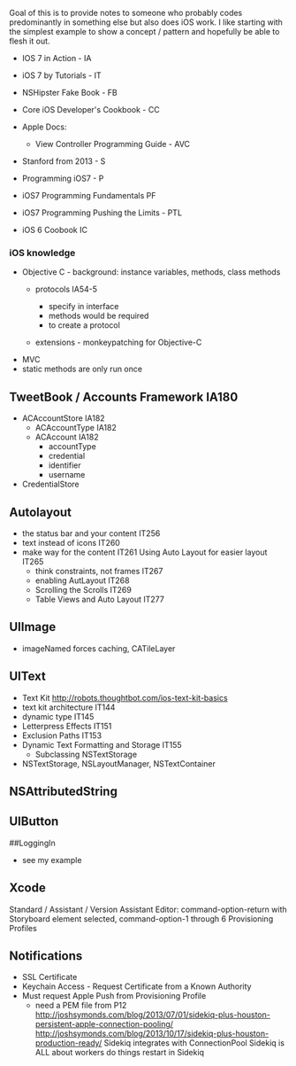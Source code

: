 Goal of this is to provide notes to someone who probably codes predominantly in something else but also does iOS work. I like starting with the simplest example to show a concept / pattern and hopefully be able to flesh it out.

- IOS 7 in Action - IA  
- iOS 7 by Tutorials - IT  
- NSHipster Fake Book - FB  
- Core iOS Developer's Cookbook - CC
- Apple Docs:
   - View Controller Programming Guide - AVC
- Stanford from 2013 - S


- Programming iOS7 - P  
- iOS7 Programming Fundamentals PF
- iOS7 Programming Pushing the Limits - PTL   
- iOS 6 Coobook IC

### iOS knowledge
- Objective C - background: instance variables, methods, class methods
   - protocols IA54-5
      - specify in interface
      - methods would be required
      - to create a protocol

   - extensions - monkeypatching for Objective-C
- MVC
- static methods are only run once

## TweetBook / Accounts Framework IA180

- ACAccountStore IA182
  - ACAccountType IA182
  - ACAccount IA182
    - accountType
    - credential
    - identifier
    - username
- CredentialStore
   
  

## Autolayout
  - the status bar and your content IT256
  - text instead of icons IT260
  - make way for the content IT261
  Using Auto Layout for easier layout IT265
    - think constraints, not frames IT267
    - enabling AutLayout IT268
    - Scrolling the Scrolls IT269
    - Table Views and Auto Layout IT277
    
## UIImage
  - imageNamed forces caching, CATileLayer 
  
## UIText
* Text Kit  http://robots.thoughtbot.com/ios-text-kit-basics
* text kit architecture IT144
* dynamic type IT145
* Letterpress Effects IT151
* Exclusion Paths IT153
* Dynamic Text Formatting and Storage IT155
  * Subclassing NSTextStorage
* NSTextStorage, NSLayoutManager, NSTextContainer  
      
  

## NSAttributedString

## UIButton

##LoggingIn
* see my example 
  


## Xcode 
   Standard / Assistant / Version
  Assistant Editor: command-option-return
  with Storyboard element selected, command-option-1 through 6
  Provisioning Profiles 

## Notifications
* SSL Certificate
* Keychain Access - Request Certificate from a Known Authority
* Must request Apple Push from Provisioning Profile
    - need a PEM file from P12
  http://joshsymonds.com/blog/2013/07/01/sidekiq-plus-houston-persistent-apple-connection-pooling/  
  http://joshsymonds.com/blog/2013/10/17/sidekiq-plus-houston-production-ready/
  Sidekiq integrates with ConnectionPool
  Sidekiq is ALL about workers
  do things restart in Sidekiq




 


